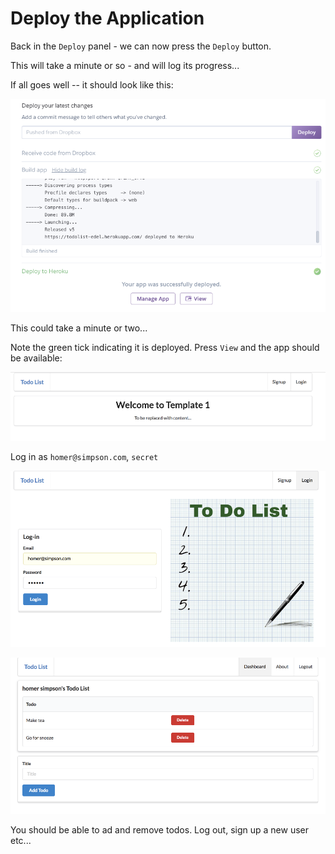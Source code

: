 # Deploy the Application

Back in the `Deploy` panel - we can now press the `Deploy` button.

This will take a minute or so - and will log its progress...

If all goes well -- it should look like this:

![](img/18.png)

This could take a minute or two...

Note the green tick indicating it is deployed. Press `View` and the app should be available:

![](img/19.png)

Log in as `homer@simpson.com`, `secret`

![](img/20.png)

![](img/21.png)

You should be able to ad and remove todos. Log out, sign up a new user etc...


